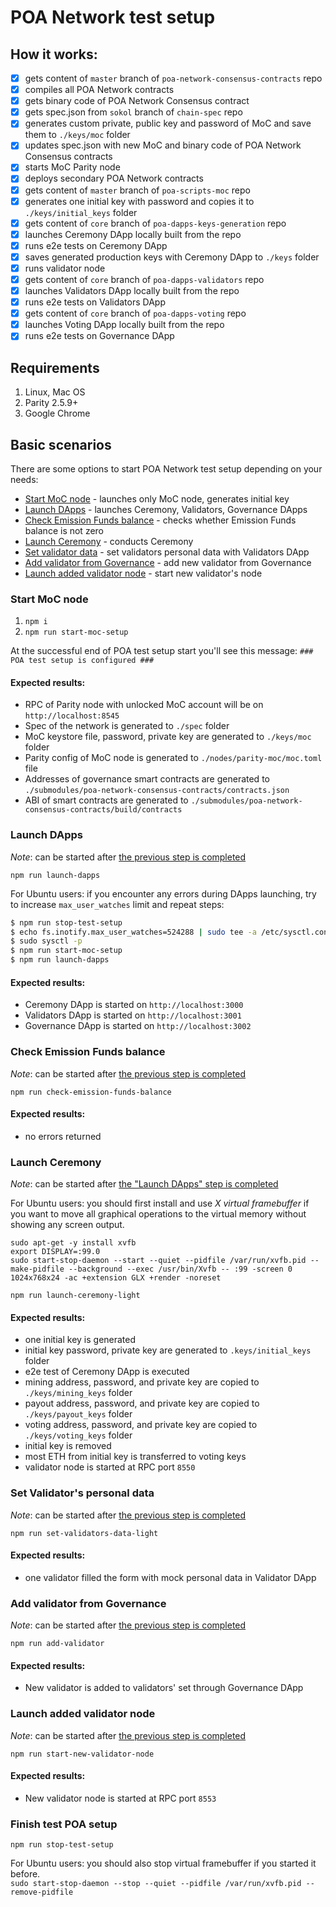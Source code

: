 # POA Network test setup

## How it works:
- [x] gets content of `master` branch of `poa-network-consensus-contracts` repo
- [x] compiles all POA Network contracts
- [x] gets binary code of POA Network Consensus contract
- [x] gets spec.json from `sokol` branch of `chain-spec` repo
- [x] generates custom private, public key and password of MoC and save them to `./keys/moc` folder
- [x] updates spec.json with new MoC and binary code of POA Network Consensus contracts
- [x] starts MoC Parity node
- [x] deploys secondary POA Network contracts
- [x] gets content of `master` branch of `poa-scripts-moc` repo
- [x] generates one initial key with password and copies it to `./keys/initial_keys` folder
- [x] gets content of `core` branch of `poa-dapps-keys-generation` repo
- [x] launches Ceremony DApp locally built from the repo
- [x] runs e2e tests on Ceremony DApp
- [x] saves generated production keys with Ceremony DApp to `./keys` folder
- [x] runs validator node
- [x] gets content of `core` branch of `poa-dapps-validators` repo
- [x] launches Validators DApp locally built from the repo
- [x] runs e2e tests on Validators DApp
- [x] gets content of `core` branch of `poa-dapps-voting` repo
- [x] launches Voting DApp locally built from the repo
- [x] runs e2e tests on Governance DApp

## Requirements
1. Linux, Mac OS
2. Parity 2.5.9+
3. Google Chrome

## Basic scenarios

There are some options to start POA Network test setup depending on your needs:
- [Start MoC node](#start-moc-node) - launches only MoC node, generates initial key
- [Launch DApps](#launch-dapps) - launches Ceremony, Validators, Governance DApps
- [Check Emission Funds balance](#check-emission-funds-balance) - checks whether Emission Funds balance is not zero
- [Launch Ceremony](#launch-ceremony) - conducts Ceremony
- [Set validator data](#set-validators-personal-data) - set validators personal data with Validators DApp
- [Add validator from Governance](#add-validator-from-governance) - add new validator from Governance
- [Launch added validator node](#launch-added-validator-node) - start new validator's node

### Start MoC node
1. `npm i`
2. `npm run start-moc-setup`

At the successful end of POA test setup start you'll see this message: `### POA test setup is configured ###`

#### Expected results:
- RPC of Parity node with unlocked MoC account will be on `http://localhost:8545`
- Spec of the network is generated to `./spec` folder
- MoC keystore file, password, private key are generated to `./keys/moc` folder
- Parity config of MoC node is generated to `./nodes/parity-moc/moc.toml` file
- Addresses of governance smart contracts are generated to `./submodules/poa-network-consensus-contracts/contracts.json`
- ABI of smart contracts are generated to `./submodules/poa-network-consensus-contracts/build/contracts`

### Launch DApps

*Note*: can be started after [the previous step is completed](#start-moc-node)

`npm run launch-dapps`

For Ubuntu users: if you encounter any errors during DApps launching, try to increase `max_user_watches` limit and repeat steps:

```bash
$ npm run stop-test-setup
$ echo fs.inotify.max_user_watches=524288 | sudo tee -a /etc/sysctl.conf
$ sudo sysctl -p
$ npm run start-moc-setup
$ npm run launch-dapps
```

#### Expected results:
- Ceremony DApp is started on `http://localhost:3000`
- Validators DApp is started on `http://localhost:3001`
- Governance DApp is started on `http://localhost:3002`

### Check Emission Funds balance

*Note*: can be started after [the previous step is completed](#launch-dapps)

`npm run check-emission-funds-balance`

#### Expected results:
- no errors returned


### Launch Ceremony

*Note*: can be started after [the "Launch DApps" step is completed](#launch-dapps)

For Ubuntu users: you should first install and use *X virtual framebuffer* if you want to move all graphical operations to the virtual memory without showing any screen output.
```
sudo apt-get -y install xvfb
export DISPLAY=:99.0
sudo start-stop-daemon --start --quiet --pidfile /var/run/xvfb.pid --make-pidfile --background --exec /usr/bin/Xvfb -- :99 -screen 0 1024x768x24 -ac +extension GLX +render -noreset
```

`npm run launch-ceremony-light`

#### Expected results:
- one initial key is generated
- initial key password, private key are generated to `.keys/initial_keys` folder
- e2e test of Ceremony DApp is executed
- mining address, password, and private key are copied to `./keys/mining_keys` folder
- payout address, password, and private key are copied to `./keys/payout_keys` folder
- voting address, password, and private key are copied to `./keys/voting_keys` folder
- initial key is removed
- most ETH from initial key is transferred to voting keys
- validator node is started at RPC port `8550`

### Set Validator's personal data

*Note*: can be started after [the previous step is completed](#launch-ceremony)

`npm run set-validators-data-light`

#### Expected results:
- one validator filled the form with mock personal data in Validator DApp

### Add validator from Governance

*Note*: can be started after [the previous step is completed](#set_validators_personal_data)

`npm run add-validator`

#### Expected results:
- New validator is added to validators' set through Governance DApp

### Launch added validator node

*Note*: can be started after [the previous step is completed](#add-validator-from-governance)

`npm run start-new-validator-node`

#### Expected results:
- New validator node is started at RPC port `8553`

### Finish test POA setup
`npm run stop-test-setup`

For Ubuntu users: you should also stop virtual framebuffer if you started it before.<br />
`sudo start-stop-daemon --stop --quiet --pidfile /var/run/xvfb.pid --remove-pidfile`
